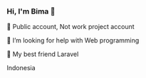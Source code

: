 ### Hi, I'm Bima 👋

💬 Public account, Not work project account

🤔 I’m looking for help with Web programming

👯 My best friend Laravel


<This is a formal room>


Indonesia
<!--
**Bimamaarschal/Bimamaarschal** is a ✨ _special_ ✨ repository because its `README.md` (this file) appears on your GitHub profile.

Here are some ideas to get you started:

- 🔭 I’m currently working on ...
- 🌱 I’m currently learning ...
- 👯 I’m looking to collaborate on ...
- 🤔 I’m looking for help with ...
- 💬 Ask me about ...
- 📫 How to reach me: ...
- 😄 Pronouns: ...
- ⚡ Fun fact: ...
-->
